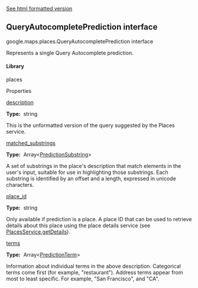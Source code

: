 [See html formatted version](https://huasofoundries.github.io/google-maps-documentation/QueryAutocompletePrediction.html)


QueryAutocompletePrediction interface
-------------------------------------

google.maps.places.QueryAutocompletePrediction interface

Represents a single Query Autocomplete prediction.

#### Library

places

Properties

[description](#QueryAutocompletePrediction.description)

**Type:**  string

This is the unformatted version of the query suggested by the Places service.

[matched\_substrings](#QueryAutocompletePrediction.matched_substrings)

**Type:**  Array<[PredictionSubstring](PredictionSubstring.md)\>

A set of substrings in the place's description that match elements in the user's input, suitable for use in highlighting those substrings. Each substring is identified by an offset and a length, expressed in unicode characters.

[place\_id](#QueryAutocompletePrediction.place_id)

**Type:**  string

Only available if prediction is a place. A place ID that can be used to retrieve details about this place using the place details service (see [PlacesService.getDetails](https://developers.google.com/maps/documentation/javascript/reference/places-service#PlacesService.getDetails)).

[terms](#QueryAutocompletePrediction.terms)

**Type:**  Array<[PredictionTerm](PredictionTerm.md)\>

Information about individual terms in the above description. Categorical terms come first (for example, "restaurant"). Address terms appear from most to least specific. For example, "San Francisco", and "CA".